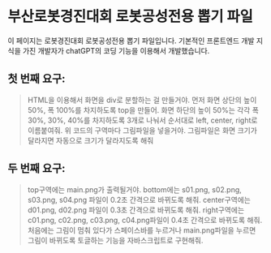 # 부산로봇경진대회 로봇공성전용 뽑기 파일
이 페이지는 로봇경진대회 로봇공성전용 뽑기 파일입니다.
기본적인 프론트엔드 개발 지식을 가진 개발자가 chatGPT의 코딩 기능을 이용해서 개발했습니다.

## 첫 번째 요구:
> HTML을 이용해서 화면을 div로 분할하는 걸 만들거야.
> 먼저 화면 상단의 높이 50%, 폭 100%를 차지하도록 top을 만들어.
> 화면 하단의 높이 50%는 각각 폭 30%, 30%, 40%를 차지하도록 3개로 나눠서 순서대로 left, center, right로 이름붙여줘.
> 위 코드의 구역마다 그림파일을 넣을거야. 그림파일은 화면 크기가 달라지면 자동으로 크기가 달라지도록 해줘


## 두 번째 요구:
> top구역에는 main.png가 출력될거야. bottom에는 s01.png, s02.png, s03.png, s04.png 파일이 0.2초 간격으로 바뀌도록 해줘.
> center구역에는 d01.png, d02.png 파일이 0.3초 간격으로 바뀌도록 해줘. right구역에는 c01.png, c02.png, c03.png, c04.png파일이 0.4초 간격으로 바뀌도록 해줘.
> 처음에는 그림이 멈춰 있다가 스페이스바를 누르거나 main.png파일을 누르면 그림이 바뀌도록 토글하는 기능을 자바스크립트로 구현해줘.


